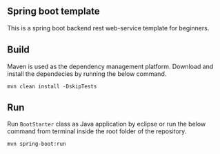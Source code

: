 ## Spring boot template
This is a spring boot backend rest web-service template for beginners.

## Build

Maven is used as the dependency management platform. Download and install the dependecies by running the below command.
```
mvn clean install -DskipTests
```
## Run
Run `BootStarter` class as Java application by eclipse or run the below command from terminal inside the root folder of the repository.
```
mvn spring-boot:run
```
